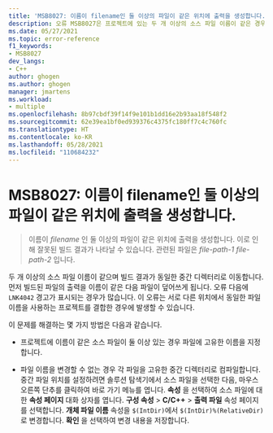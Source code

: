 ```yaml
---
title: 'MSB8027: 이름이 filename인 둘 이상의 파일이 같은 위치에 출력을 생성합니다.'
description: 오류 MSB8027은 프로젝트에 있는 두 개 이상의 소스 파일 이름이 같은 경우에 발생합니다.
ms.date: 05/27/2021
ms.topic: error-reference
f1_keywords:
- MSB8027
dev_langs:
- C++
author: ghogen
ms.author: ghogen
manager: jmartens
ms.workload:
- multiple
ms.openlocfilehash: 8b97cbdf39f14f9e101b1dd16e2b93aa18f548f2
ms.sourcegitcommit: 62e39ea1bf0ed939376c4375fc180ff7c4c760fc
ms.translationtype: HT
ms.contentlocale: ko-KR
ms.lasthandoff: 05/28/2021
ms.locfileid: "110684232"
---
```

# <a name="msb8027-two-or-more-files-with-the-name-of-filename-will-produce-outputs-to-the-same-location"></a>MSB8027: 이름이 filename인 둘 이상의 파일이 같은 위치에 출력을 생성합니다.

> 이름이 *filename* 인 둘 이상의 파일이 같은 위치에 출력을 생성합니다. 이로 인해 잘못된 빌드 결과가 나타날 수 있습니다. 관련된 파일은 *file-path-1* *file-path-2* 입니다.

두 개 이상의 소스 파일 이름이 같으며 빌드 결과가 동일한 중간 디렉터리로 이동합니다. 먼저 빌드된 파일의 출력을 이름이 같은 다음 파일이 덮어쓰게 됩니다. 오류 다음에 `LNK4042` 경고가 표시되는 경우가 많습니다. 이 오류는 서로 다른 위치에서 동일한 파일 이름을 사용하는 프로젝트를 결합한 경우에 발생할 수 있습니다.

이 문제를 해결하는 몇 가지 방법은 다음과 같습니다.

- 프로젝트에 이름이 같은 소스 파일이 둘 이상 있는 경우 파일에 고유한 이름을 지정합니다.

- 파일 이름을 변경할 수 없는 경우 각 파일을 고유한 중간 디렉터리로 컴파일합니다. 중간 파일 위치를 설정하려면 솔루션 탐색기에서 소스 파일을 선택한 다음, 마우스 오른쪽 단추를 클릭하여 바로 가기 메뉴를 엽니다. **속성** 을 선택하여 소스 파일에 대한 **속성 페이지** 대화 상자를 엽니다. **구성 속성** > **C/C++**  > **출력 파일** 속성 페이지를 선택합니다. **개체 파일 이름** 속성을 `$(IntDir)`에서 `$(IntDir)%(RelativeDir)`로 변경합니다. **확인** 을 선택하여 변경 내용을 저장합니다. 
